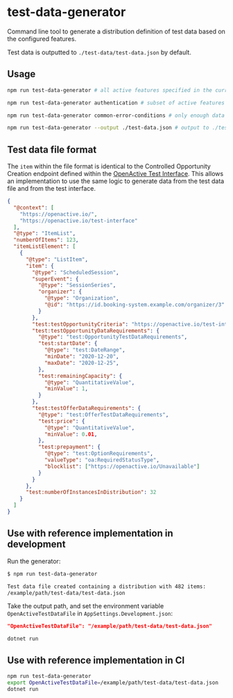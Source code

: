 # test-data-generator

Command line tool to generate a distribution definition of test data based on the configured features.

Test data is outputted to `./test-data/test-data.json` by default.

## Usage

```bash
npm run test-data-generator # all active features specified in the current config

npm run test-data-generator authentication # subset of active features within the authentication category

npm run test-data-generator common-error-conditions # only enough data for the common-error-conditions feature

npm run test-data-generator --output ./test-data.json # output to ./test-data.json
```

## Test data file format

The `item` within the file format is identical to the Controlled Opportunity Creation endpoint defined within the [OpenActive Test Interface](https://openactive.io/test-interface/). This allows an implementation to use the same logic to generate data from the test data file and from the test interface.

```json
{
  "@context": [
    "https://openactive.io/",
    "https://openactive.io/test-interface"
  ],
  "@type": "ItemList",
  "numberOfItems": 123,
  "itemListElement": [
    {
      "@type": "ListItem",
      "item": {
        "@type": "ScheduledSession",
        "superEvent": {
          "@type": "SessionSeries",
          "organizer": {
            "@type": "Organization",
            "@id": "https://id.booking-system.example.com/organizer/3"
          }
        },
        "test:testOpportunityCriteria": "https://openactive.io/test-interface#TestOpportunityBookable",
        "test:testOpportunityDataRequirements": {
          "@type": "test:OpportunityTestDataRequirements",
          "test:startDate": {
            "@type": "test:DateRange",
            "minDate": "2020-12-20",
            "maxDate": "2020-12-25",
          },
          "test:remainingCapacity": {
            "@type": "QuantitativeValue",
            "minValue": 1,
          }
        },
        "test:testOfferDataRequirements": {
          "@type": "test:OfferTestDataRequirements",
          "test:price": {
            "@type": "QuantitativeValue",
            "minValue": 0.01,
          },
          "test:prepayment": {
            "@type": "test:OptionRequirements",
            "valueType": "oa:RequiredStatusType",
            "blocklist": ["https://openactive.io/Unavailable"]
          }
        }
      },
      "test:numberOfInstancesInDistribution": 32
    }
  ]
}
```

## Use with reference implementation in development

Run the generator:
```bash
$ npm run test-data-generator

Test data file created containing a distribution with 482 items:
/example/path/test-data/test-data.json
```

Take the output path, and set the environment variable `OpenActiveTestDataFile` in `AppSettings.Development.json`:
```json
"OpenActiveTestDataFile": "/example/path/test-data/test-data.json"
```

```
dotnet run
```

## Use with reference implementation in CI

```bash
npm run test-data-generator
export OpenActiveTestDataFile=/example/path/test-data/test-data.json
dotnet run
```
